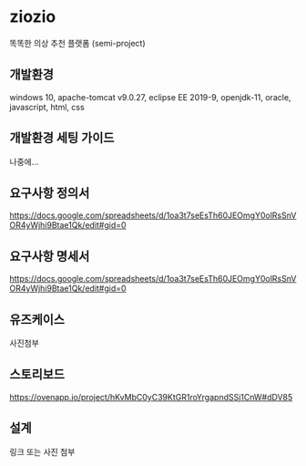 # ziozio
똑똑한 의상 추천 플랫폼 (semi-project)

## 개발환경
windows 10, apache-tomcat v9.0.27, eclipse EE 2019-9, openjdk-11, oracle, javascript, html, css

## 개발환경 세팅 가이드
나중에...

## 요구사항 정의서
https://docs.google.com/spreadsheets/d/1oa3t7seEsTh60JEOmgY0olRsSnVOR4yWjhi9Btae1Qk/edit#gid=0

## 요구사항 명세서
https://docs.google.com/spreadsheets/d/1oa3t7seEsTh60JEOmgY0olRsSnVOR4yWjhi9Btae1Qk/edit#gid=0

## 유즈케이스
사진첨부

## 스토리보드
https://ovenapp.io/project/hKvMbC0yC39KtGR1roYrgapndSSj1CnW#dDV85

## 설계
링크 또는 사진 첨부
